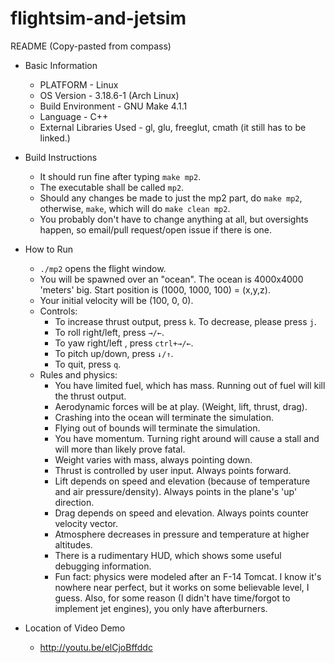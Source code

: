 # flightsim-and-jetsim
README (Copy-pasted from compass)

- Basic Information
    - PLATFORM - Linux
    - OS Version - 3.18.6-1 (Arch Linux)
    - Build Environment - GNU Make 4.1.1
    - Language - C++
    - External Libraries Used - gl, glu, freeglut, cmath (it still has to be linked.)

- Build Instructions
    - It should run fine after typing `make mp2`.
    - The executable shall be called `mp2`.
    - Should any changes be made to just the mp2 part, do `make mp2`, otherwise, `make`, which will do `make clean mp2`.
    - You probably don't have to change anything at all, but oversights happen, so email/pull request/open issue if there is one.
    
- How to Run
    - `./mp2` opens the flight window.
    - You will be spawned over an "ocean". The ocean is 4000x4000 'meters' big. Start position is (1000, 1000, 100) = (x,y,z).
    - Your initial velocity will be (100, 0, 0).
    - Controls:
        - To increase thrust output, press `k`. To decrease, please press `j`.
        - To roll right/left, press `→/←`.
        - To yaw right/left , press `ctrl+→/←`.
        - To pitch up/down, press `↓/↑`.
        - To quit, press `q`.
    - Rules and physics:
        - You have limited fuel, which has mass. Running out of fuel will kill the thrust output.
        - Aerodynamic forces will be at play. (Weight, lift, thrust, drag).
        - Crashing into the ocean will terminate the simulation.
        - Flying out of bounds will terminate the simulation.
        - You have momentum. Turning right around will cause a stall and will more than likely prove fatal.
        - Weight varies with mass, always pointing down.
        - Thrust is controlled by user input. Always points forward.
        - Lift depends on speed and elevation (because of temperature and air pressure/density). Always points in the plane's 'up' direction.
        - Drag depends on speed and elevation. Always points counter velocity vector.
        - Atmosphere decreases in pressure and temperature at higher altitudes.
        - There is a rudimentary HUD, which shows some useful debugging information.
        - Fun fact: physics were modeled after an F-14 Tomcat. I know it's nowhere near perfect, but it works on some believable level, I guess. Also, for some reason (I didn't have time/forgot to implement jet engines), you only have afterburners.

- Location of Video Demo
    - http://youtu.be/elCjoBffddc

